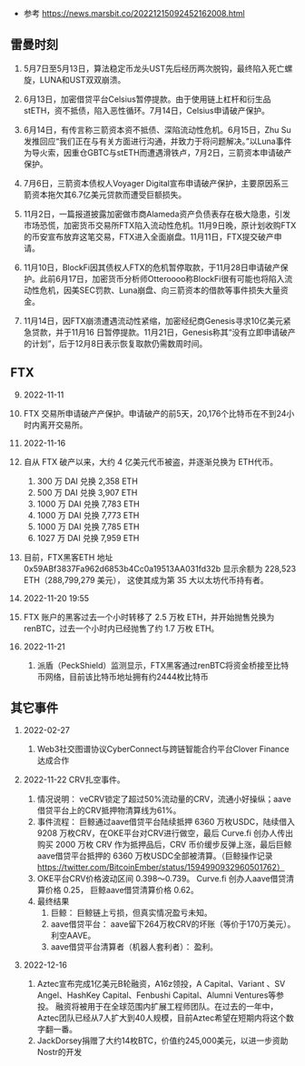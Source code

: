 - 参考 https://news.marsbit.co/20221215092452162008.html
## 雷曼时刻
1. 5月7日至5月13日，算法稳定币龙头UST先后经历两次脱钩，最终陷入死亡螺旋，LUNA和UST双双崩溃。

2. 6月13日，加密借贷平台Celsius暂停提款。由于使用链上杠杆和衍生品stETH，资不抵债，陷入恶性循环。7月14日，Celsius申请破产保护。

3. 6月14日，有传言称三箭资本资不抵债、深陷流动性危机。6月15日，Zhu Su发推回应“我们正在与有关方面进行沟通，并致力于将问题解决。”以Luna事件为导火索，因重仓GBTC与stETH而遭遇滑铁卢，7月2日，三箭资本申请破产保护。

4. 7月6日，三箭资本债权人Voyager Digital宣布申请破产保护，主要原因系三箭资本拖欠其6.7亿美元贷款而遭受巨额损失。

5. 11月2日，一篇报道披露加密做市商Alameda资产负债表存在极大隐患，引发市场恐慌，加密货币交易所FTX陷入流动性危机。11月9日晚，原计划收购FTX的币安宣布放弃这笔交易，FTX进入全面崩盘。11月11日，FTX提交破产申请。

6. 11月10日，BlockFi因其债权人FTX的危机暂停取款，于11月28日申请破产保护。此前6月17日，加密货币分析师Otteroooo称BlockFi很有可能也将陷入流动性危机，因美SEC罚款、Luna崩盘、向三箭资本的借款等事件损失大量资金。

7. 11月14日，因FTX崩溃遭遇流动性紧缩，加密经纪商Genesis寻求10亿美元紧急贷款，并于11月16 日暂停提款。11月21日，Genesis称其“没有立即申请破产的计划”，后于12月8日表示恢复取款仍需数周时间。

## FTX
9.  2022-11-11
   1. FTX 交易所申请破产产保护。申请破产的前5天，20,176个比特币在不到24小时内离开交易所。 

10. 2022-11-16
   1. 自从 FTX 破产以来，大约 4 亿美元代币被盗，并逐渐兑换为 ETH代币。
        1. 300 万 DAI 兑换 2,358 ETH
        2. 500 万 DAI 兑换 3,907 ETH
        3. 1000 万 DAI 兑换 7,783 ETH
        4. 1000 万 DAI 兑换 7,773 ETH
        5. 1000 万 DAI 兑换 7,785 ETH
        6. 1027 万 DAI 兑换 7,959 ETH
   2. 目前，FTX黑客ETH 地址 0x59ABf3837Fa962d6853b4Cc0a19513AA031fd32b 显示余额为 228,523 ETH（288,799,279 美元）， 这使其成为第 35 大以太坊代币持有者。

11. 2022-11-20 19:55
   1. FTX 账户的黑客过去一个小时转移了 2.5 万枚 ETH，并开始抛售兑换为 renBTC，过去一个小时内已经抛售了约 1.7 万枚 ETH。

12. 2022-11-21
    1.  派盾（PeckShield）监测显示，FTX黑客通过renBTC将资金桥接至比特币网络，目前该比特币地址拥有约2444枚比特币

## 其它事件
1. 2022-02-27 
   1. Web3社交图谱协议CyberConnect与跨链智能合约平台Clover Finance达成合作


2.  2022-11-22 CRV扎空事件。
     1. 情况说明： veCRV锁定了超过50%流动量的CRV，流通小好操纵；aave借贷平台上的CRV抵押物清算线为61%。
     2. 事件流程： 巨鲸通过aave借贷平台陆续抵押 6360 万枚USDC，陆续借入 9208 万枚CRV，在OKE平台对CRV进行做空，最后 Curve.fi 创办人传出购买 2000 万枚 CRV 作为抵押品后，CRV 币价缓步反弹上涨，最后巨鲸aave借贷平台抵押的 6360 万枚USDC全部被清算。（巨鲸操作记录 https://twitter.com/BitcoinEmber/status/1594990932960501762）
     3. OKE平台CRV价格波动区间 0.398～0.739。 Curve.fi 创办人aave借贷清算价格 0.25， 巨鲸aave借贷清算价格 0.62。
     4. 最终结果
        1. 巨鲸： 巨鲸链上亏损，但真实情况盈亏未知。
        2. aave借贷平台： aave留下264万枚CRV的坏账（等价于170万美元）。利空AAVE。
        3. aave借贷平台清算者（机器人套利者）： 盈利。

3. 2022-12-16 
   1. Aztec宣布完成1亿美元B轮融资，A16z领投，A Capital、Variant 、SV Angel、HashKey Capital、Fenbushi Capital、Alumni Ventures等参投。 融资将被用于在全球范围内扩展工程师团队。在过去的一年中，Aztec团队已经从7人扩大到40人规模，目前Aztec希望在短期内将这个数字翻一番。
   2. JackDorsey捐赠了大约14枚BTC，价值约245,000美元，以进一步资助Nostr的开发